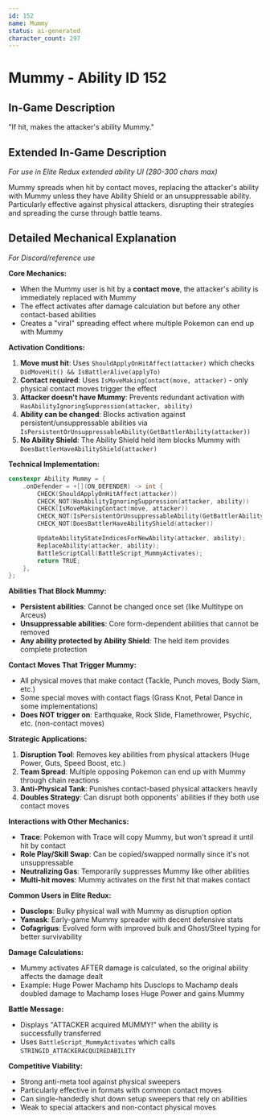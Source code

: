 ```yaml
---
id: 152
name: Mummy
status: ai-generated
character_count: 297
---
```


# Mummy - Ability ID 152

## In-Game Description
"If hit, makes the attacker's ability Mummy."

## Extended In-Game Description
*For use in Elite Redux extended ability UI (280-300 chars max)*

Mummy spreads when hit by contact moves, replacing the attacker's ability with Mummy unless they have Ability Shield or an unsuppressable ability. Particularly effective against physical attackers, disrupting their strategies and spreading the curse through battle teams.

## Detailed Mechanical Explanation
*For Discord/reference use*

**Core Mechanics:**
- When the Mummy user is hit by a **contact move**, the attacker's ability is immediately replaced with Mummy
- The effect activates after damage calculation but before any other contact-based abilities
- Creates a "viral" spreading effect where multiple Pokemon can end up with Mummy

**Activation Conditions:**
1. **Move must hit**: Uses `ShouldApplyOnHitAffect(attacker)` which checks `DidMoveHit() && IsBattlerAlive(applyTo)`
2. **Contact required**: Uses `IsMoveMakingContact(move, attacker)` - only physical contact moves trigger the effect
3. **Attacker doesn't have Mummy**: Prevents redundant activation with `HasAbilityIgnoringSuppression(attacker, ability)`
4. **Ability can be changed**: Blocks activation against persistent/unsuppressable abilities via `IsPersistentOrUnsuppressableAbility(GetBattlerAbility(attacker))`
5. **No Ability Shield**: The Ability Shield held item blocks Mummy with `DoesBattlerHaveAbilityShield(attacker)`

**Technical Implementation:**
```cpp
constexpr Ability Mummy = {
    .onDefender = +[](ON_DEFENDER) -> int {
        CHECK(ShouldApplyOnHitAffect(attacker))
        CHECK_NOT(HasAbilityIgnoringSuppression(attacker, ability))
        CHECK(IsMoveMakingContact(move, attacker))
        CHECK_NOT(IsPersistentOrUnsuppressableAbility(GetBattlerAbility(attacker)))
        CHECK_NOT(DoesBattlerHaveAbilityShield(attacker))

        UpdateAbilityStateIndicesForNewAbility(attacker, ability);
        ReplaceAbility(attacker, ability);
        BattleScriptCall(BattleScript_MummyActivates);
        return TRUE;
    },
};
```

**Abilities That Block Mummy:**
- **Persistent abilities**: Cannot be changed once set (like Multitype on Arceus)
- **Unsuppressable abilities**: Core form-dependent abilities that cannot be removed
- **Any ability protected by Ability Shield**: The held item provides complete protection

**Contact Moves That Trigger Mummy:**
- All physical moves that make contact (Tackle, Punch moves, Body Slam, etc.)
- Some special moves with contact flags (Grass Knot, Petal Dance in some implementations)
- **Does NOT trigger on**: Earthquake, Rock Slide, Flamethrower, Psychic, etc. (non-contact moves)

**Strategic Applications:**
1. **Disruption Tool**: Removes key abilities from physical attackers (Huge Power, Guts, Speed Boost, etc.)
2. **Team Spread**: Multiple opposing Pokemon can end up with Mummy through chain reactions
3. **Anti-Physical Tank**: Punishes contact-based physical attackers heavily
4. **Doubles Strategy**: Can disrupt both opponents' abilities if they both use contact moves

**Interactions with Other Mechanics:**
- **Trace**: Pokemon with Trace will copy Mummy, but won't spread it until hit by contact
- **Role Play/Skill Swap**: Can be copied/swapped normally since it's not unsuppressable
- **Neutralizing Gas**: Temporarily suppresses Mummy like other abilities
- **Multi-hit moves**: Mummy activates on the first hit that makes contact

**Common Users in Elite Redux:**
- **Dusclops**: Bulky physical wall with Mummy as disruption option
- **Yamask**: Early-game Mummy spreader with decent defensive stats
- **Cofagrigus**: Evolved form with improved bulk and Ghost/Steel typing for better survivability

**Damage Calculations:**
- Mummy activates AFTER damage is calculated, so the original ability affects the damage dealt
- Example: Huge Power Machamp hits Dusclops to Machamp deals doubled damage to Machamp loses Huge Power and gains Mummy

**Battle Message:**
- Displays "ATTACKER acquired MUMMY!" when the ability is successfully transferred
- Uses `BattleScript_MummyActivates` which calls `STRINGID_ATTACKERACQUIREDABILITY`

**Competitive Viability:**
- Strong anti-meta tool against physical sweepers
- Particularly effective in formats with common contact moves
- Can single-handedly shut down setup sweepers that rely on abilities
- Weak to special attackers and non-contact physical moves